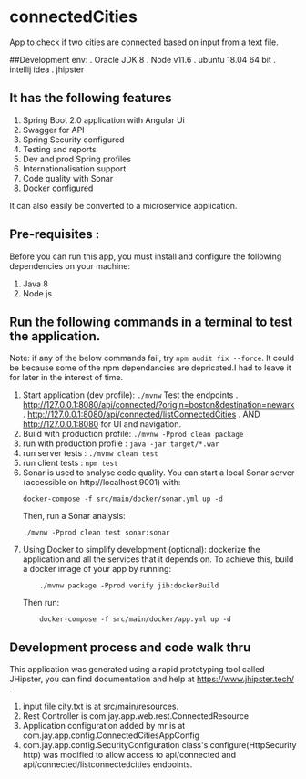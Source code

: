 # connectedCities
App to check if two cities are connected based on input from a text file.

##Development env:
. Oracle JDK 8
. Node v11.6
. ubuntu 18.04 64 bit
. intellij idea
. jhipster

## It has the following features

1. Spring Boot 2.0 application with Angular Ui
2. Swagger for API
3. Spring Security configured
4. Testing and reports
5. Dev and prod Spring profiles
6. Internationalisation support
7. Code quality with Sonar
8. Docker configured

It can also easily be converted to a microservice application.

## Pre-requisites :

Before you can run this app, you must install and configure the following dependencies on your machine:

1. Java 8
2. Node.js

## Run the following commands in a terminal to test the application.

Note: if any of the below commands fail, try `npm audit fix --force`.
It could be because some of the npm dependancies are depricated.I had to leave it for later in the interest of time.

1.  Start application (dev profile): `./mvnw`
    Test the endpoints
    . http://127.0.0.1:8080/api/connected/?origin=boston&destination=newark
    . http://127.0.0.1:8080/api/connected/listConnectedCities
    . AND http://127.0.0.1:8080 for UI and navigation.
2.  Build with production profile: `./mvnw -Pprod clean package`
3.  run with production profile : `java -jar target/*.war`
4.  run server tests : `./mvnw clean test`
5.  run client tests : `npm test`
6.  Sonar is used to analyse code quality. You can start a local Sonar server (accessible on http://localhost:9001) with:
    ```
    docker-compose -f src/main/docker/sonar.yml up -d
    ```
    Then, run a Sonar analysis:
    ```
    ./mvnw -Pprod clean test sonar:sonar
    ```
7.  Using Docker to simplify development (optional): dockerize the application and all the services that it depends on.
    To achieve this, build a docker image of your app by running:
    ```
        ./mvnw package -Pprod verify jib:dockerBuild
    ```
    Then run:
    ```
        docker-compose -f src/main/docker/app.yml up -d
    ```

## Development process and code walk thru

This application was generated using a rapid prototyping tool called JHipster, you can find documentation and help at https://www.jhipster.tech/ .

1. input file city.txt is at src/main/resources.
2. Rest Controller is com.jay.app.web.rest.ConnectedResource
3. Application configuration added by mr is at com.jay.app.config.ConnectedCitiesAppConfig
4. com.jay.app.config.SecurityConfiguration class's configure(HttpSecurity http) was modified to allow access to
   api/connected and
   api/connected/listconnectedcities endpoints.


